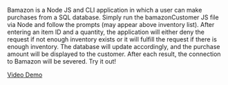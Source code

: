 Bamazon is a Node JS and CLI application in which a user can make purchases from a SQL database. Simply run the bamazonCustomer JS file via Node and follow the prompts (may appear above inventory list). After entering an item ID and a quantity, the application will either deny the request if not enough inventory exists or it will fulfill the request if there is enough inventory. The database will update accordingly, and the purchase amount will be displayed to the customer. After each result, the connection to Bamazon will be severed. Try it out!


[Video Demo](https://drive.google.com/open?id=1StAVRVIHtAS1uXgoJSL_NPWuqDx5YIwe)